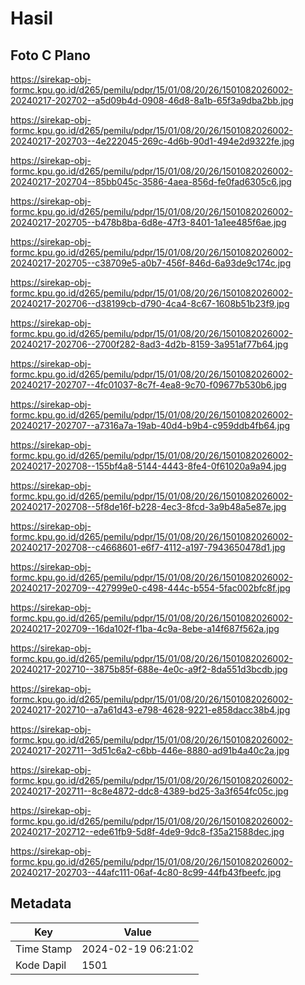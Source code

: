 # Hasil

## Foto C Plano

https://sirekap-obj-formc.kpu.go.id/d265/pemilu/pdpr/15/01/08/20/26/1501082026002-20240217-202702--a5d09b4d-0908-46d8-8a1b-65f3a9dba2bb.jpg

https://sirekap-obj-formc.kpu.go.id/d265/pemilu/pdpr/15/01/08/20/26/1501082026002-20240217-202703--4e222045-269c-4d6b-90d1-494e2d9322fe.jpg

https://sirekap-obj-formc.kpu.go.id/d265/pemilu/pdpr/15/01/08/20/26/1501082026002-20240217-202704--85bb045c-3586-4aea-856d-fe0fad6305c6.jpg

https://sirekap-obj-formc.kpu.go.id/d265/pemilu/pdpr/15/01/08/20/26/1501082026002-20240217-202705--b478b8ba-6d8e-47f3-8401-1a1ee485f6ae.jpg

https://sirekap-obj-formc.kpu.go.id/d265/pemilu/pdpr/15/01/08/20/26/1501082026002-20240217-202705--c38709e5-a0b7-456f-846d-6a93de9c174c.jpg

https://sirekap-obj-formc.kpu.go.id/d265/pemilu/pdpr/15/01/08/20/26/1501082026002-20240217-202706--d38199cb-d790-4ca4-8c67-1608b51b23f9.jpg

https://sirekap-obj-formc.kpu.go.id/d265/pemilu/pdpr/15/01/08/20/26/1501082026002-20240217-202706--2700f282-8ad3-4d2b-8159-3a951af77b64.jpg

https://sirekap-obj-formc.kpu.go.id/d265/pemilu/pdpr/15/01/08/20/26/1501082026002-20240217-202707--4fc01037-8c7f-4ea8-9c70-f09677b530b6.jpg

https://sirekap-obj-formc.kpu.go.id/d265/pemilu/pdpr/15/01/08/20/26/1501082026002-20240217-202707--a7316a7a-19ab-40d4-b9b4-c959ddb4fb64.jpg

https://sirekap-obj-formc.kpu.go.id/d265/pemilu/pdpr/15/01/08/20/26/1501082026002-20240217-202708--155bf4a8-5144-4443-8fe4-0f61020a9a94.jpg

https://sirekap-obj-formc.kpu.go.id/d265/pemilu/pdpr/15/01/08/20/26/1501082026002-20240217-202708--5f8de16f-b228-4ec3-8fcd-3a9b48a5e87e.jpg

https://sirekap-obj-formc.kpu.go.id/d265/pemilu/pdpr/15/01/08/20/26/1501082026002-20240217-202708--c4668601-e6f7-4112-a197-7943650478d1.jpg

https://sirekap-obj-formc.kpu.go.id/d265/pemilu/pdpr/15/01/08/20/26/1501082026002-20240217-202709--427999e0-c498-444c-b554-5fac002bfc8f.jpg

https://sirekap-obj-formc.kpu.go.id/d265/pemilu/pdpr/15/01/08/20/26/1501082026002-20240217-202709--16da102f-f1ba-4c9a-8ebe-a14f687f562a.jpg

https://sirekap-obj-formc.kpu.go.id/d265/pemilu/pdpr/15/01/08/20/26/1501082026002-20240217-202710--3875b85f-688e-4e0c-a9f2-8da551d3bcdb.jpg

https://sirekap-obj-formc.kpu.go.id/d265/pemilu/pdpr/15/01/08/20/26/1501082026002-20240217-202710--a7a61d43-e798-4628-9221-e858dacc38b4.jpg

https://sirekap-obj-formc.kpu.go.id/d265/pemilu/pdpr/15/01/08/20/26/1501082026002-20240217-202711--3d51c6a2-c6bb-446e-8880-ad91b4a40c2a.jpg

https://sirekap-obj-formc.kpu.go.id/d265/pemilu/pdpr/15/01/08/20/26/1501082026002-20240217-202711--8c8e4872-ddc8-4389-bd25-3a3f654fc05c.jpg

https://sirekap-obj-formc.kpu.go.id/d265/pemilu/pdpr/15/01/08/20/26/1501082026002-20240217-202712--ede61fb9-5d8f-4de9-9dc8-f35a21588dec.jpg

https://sirekap-obj-formc.kpu.go.id/d265/pemilu/pdpr/15/01/08/20/26/1501082026002-20240217-202703--44afc111-06af-4c80-8c99-44fb43fbeefc.jpg


## Metadata

| Key        | Value               |
| ---------- | ------------------- |
| Time Stamp | 2024-02-19 06:21:02 |
| Kode Dapil | 1501                |



